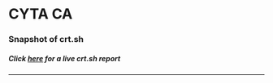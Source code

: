 # CYTA CA
### Snapshot of crt.sh
##### Click [here](https://crt.sh/?q=437A02B4322A4E0C00D86D4906883849DF0C6F29C497830BD4449BEAE9FA6E7A) for a live crt.sh report

---
